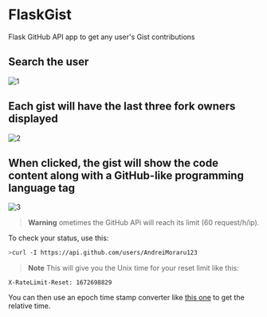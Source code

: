 # FlaskGist

Flask GitHub API app to get any user's Gist contributions 

## Search the user

![1](https://user-images.githubusercontent.com/81184255/210280565-5df64f27-2381-4536-b9ba-e03e25cc4879.jpg)


## Each gist will have the last three fork owners displayed
![2](https://user-images.githubusercontent.com/81184255/210280577-e025ac1f-ab88-48f9-a500-9aebbde522a1.jpg)

## When clicked, the gist will show the code content along with a GitHub-like programming language tag
![3](https://user-images.githubusercontent.com/81184255/210280583-fe343958-e03d-41b1-a4ea-78af0eb64011.jpg)

> **Warning**
> ometimes the GitHub APi will reach its limit (60 request/h/ip).

To check your status, use this:

```bash
>curl -I https://api.github.com/users/AndreiMoraru123
```

> **Note**
> This will give you the Unix time for your reset limit like this:

```
X-RateLimit-Reset: 1672698829
```

You can then use an epoch time stamp converter like [this one](https://www.unixtimestamp.com/) to get the relative time.


